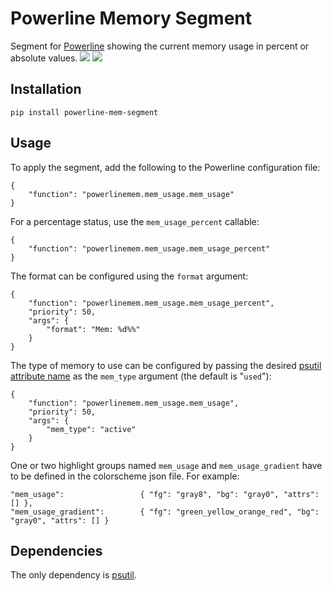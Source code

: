 # Powerline Memory Segment
Segment for [Powerline](https://github.com/powerline/powerline) showing the current memory usage in percent or absolute values.
![](images/img1.png?raw=true)
![](images/img2.png?raw=true)

## Installation
    pip install powerline-mem-segment

## Usage
To apply the segment, add the following to the Powerline configuration file:

    {
        "function": "powerlinemem.mem_usage.mem_usage"
    }

For a percentage status, use the ```mem_usage_percent``` callable:

    {
        "function": "powerlinemem.mem_usage.mem_usage_percent"
    }

The format can be configured using the ```format``` argument:

    {
        "function": "powerlinemem.mem_usage.mem_usage_percent",
        "priority": 50,
		"args": {
		    "format": "Mem: %d%%"
		}
    }
    
The type of memory to use can be configured by passing the desired [psutil attribute name](https://pythonhosted.org/psutil/#psutil.virtual_memory) as the ``mem_type`` argument (the default is "`used`"):


    {
        "function": "powerlinemem.mem_usage.mem_usage",
        "priority": 50,
		"args": {
		    "mem_type": "active"
		}
    }

One or two highlight groups named ```mem_usage``` and ```mem_usage_gradient``` have to be defined in the colorscheme json file. For example:

    "mem_usage":                 { "fg": "gray8", "bg": "gray0", "attrs": [] },
    "mem_usage_gradient":        { "fg": "green_yellow_orange_red", "bg": "gray0", "attrs": [] }

## Dependencies
The only dependency is [psutil](https://github.com/giampaolo/psutil).
